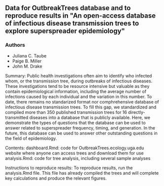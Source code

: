 ## Data for OutbreakTrees database and to reproduce results in "An open-access database of infectious disease transmission trees to explore superspreader epidemiology"

### Authors
* Juliana C. Taube
* Paige B. Miller
* John M. Drake

Summary:
Public health investigations often aim to identify who infected whom, or the transmission tree, during outbreaks of infectious diseases. These investigations tend to be resource intensive but valuable as they contain epidemiological information, including the average number of infections caused by each individual and the variation in this number. To date, there remains no standarized format nor comphrehensive database of infectious disease transmission trees. To fill this gap, we standardized and compiled more than 350 published transmission trees for 16 directly-transmitted diseases into a database that is publicly available. Here, we demonstrate the types of questions that the database can be used to answer related to superspreader frequency, timing, and generation. In the future, this database can be used to answer other outstanding questions in the field of epidemiology.

Contents:
dashboard.Rmd: code for OutbreakTrees.ecology.uga.edu website where anyone can access trees and download them for use
analysis.Rmd: code for tree analysis, including several sample analyses

Instructions to reproduce results:
To reproduce results, run the analysis.Rmd file. This file has already compiled the trees and will complete key calculations and produce the relevant figures.
